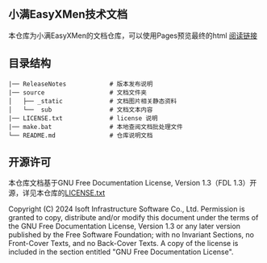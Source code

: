## 小满EasyXMen技术文档

本仓库为小满EasyXMen的文档仓库，可以使用Pages预览最终的html [阅读链接](https://easyxmen.atomgit.net/docs/)

## 目录结构
```
|── ReleaseNotes            # 版本发布说明
|── source                  # 文档文件夹
│   ├── _static             # 文档图片相关静态资料
│   └──  sub                # 文档文本内容
|── LICENSE.txt             # license 说明
|── make.bat                # 本地查阅文档批处理文件
└── README.md               # 仓库说明文档
```
## 开源许可

本仓库文档基于GNU Free Documentation License, Version 1.3（FDL 1.3）开源，详见本仓库的[LICENSE.txt](./LICENSE.txt)

Copyright (C) 2024 Isoft Infrastructure Software Co., Ltd.
Permission is granted to copy, distribute and/or modify this document
under the terms of the GNU Free Documentation License, Version 1.3
or any later version published by the Free Software Foundation;
with no Invariant Sections, no Front-Cover Texts, and no Back-Cover Texts.
A copy of the license is included in the section entitled "GNU
Free Documentation License".
